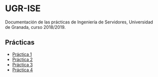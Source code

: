# UGR-ISE

Documentación de las prácticas de Ingeniería de Servidores, Universidad de Granada, curso 2018/2019.

## Prácticas
- [Práctica 1](https://github.com/JavierBejMen/UGR-ISE/blob/master/Práctica1.md)
- [Práctica 2](https://github.com/JavierBejMen/UGR-ISE/blob/master/Práctica2.md)
- [Práctica 3](https://github.com/JavierBejMen/UGR-ISE/blob/master/Práctica3.md)
- [Práctica 4](https://github.com/JavierBejMen/UGR-ISE/blob/master/Práctica4.md)
